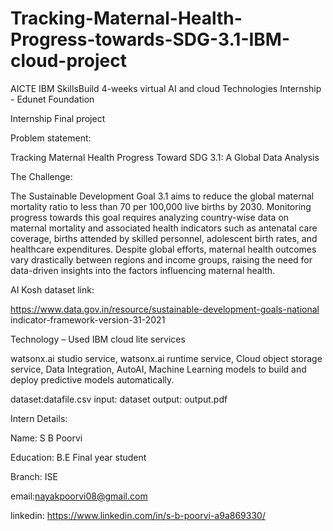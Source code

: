 # Tracking-Maternal-Health-Progress-towards-SDG-3.1-IBM-cloud-project

 AICTE IBM SkillsBuild 4-weeks virtual AI and cloud Technologies Internship - Edunet Foundation

 Internship Final project 
 
Problem statement:

Tracking Maternal Health Progress Toward SDG 3.1: A Global Data Analysis

The Challenge:

The Sustainable Development Goal 3.1 aims to reduce the global maternal mortality 
ratio to less than 70 per 100,000 live births by 2030. Monitoring progress towards this 
goal requires analyzing country-wise data on maternal mortality and associated health 
indicators such as antenatal care coverage, births attended by skilled personnel, 
adolescent birth rates, and healthcare expenditures. Despite global efforts, maternal 
health outcomes vary drastically between regions and income groups, raising the need 
for data-driven insights into the factors influencing maternal health.

AI Kosh dataset link:

https://www.data.gov.in/resource/sustainable-development-goals-national
indicator-framework-version-31-2021 

Technology – Used IBM cloud lite services

watsonx.ai studio service,
watsonx.ai runtime service,
Cloud object storage service,
Data Integration,
AutoAI,
Machine Learning models to build and deploy predictive models automatically.

dataset:datafile.csv
input: dataset
output: output.pdf

Intern Details:

Name: S B Poorvi

Education: B.E Final year student

Branch: ISE

email:nayakpoorvi08@gmail.com

linkedin: https://www.linkedin.com/in/s-b-poorvi-a9a869330/
